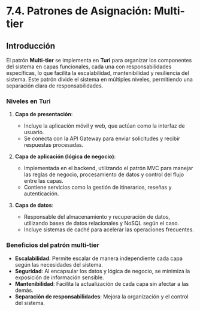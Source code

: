 # 7.4. Patrones de Asignación: Multi-tier

## Introducción

El patrón **Multi-tier** se implementa en **Turi** para organizar los componentes del sistema en capas funcionales, cada una con responsabilidades específicas, lo que facilita la escalabilidad, mantenibilidad y resiliencia del sistema. Este patrón divide el sistema en múltiples niveles, permitiendo una separación clara de responsabilidades.

### Niveles en Turi

1. **Capa de presentación**:
   - Incluye la aplicación móvil y web, que actúan como la interfaz de usuario.
   - Se conecta con la API Gateway para enviar solicitudes y recibir respuestas procesadas.

2. **Capa de aplicación (lógica de negocio)**:
   - Implementada en el backend, utilizando el patrón MVC para manejar las reglas de negocio, procesamiento de datos y control del flujo entre las capas.
   - Contiene servicios como la gestión de itinerarios, reseñas y autenticación.

3. **Capa de datos**:
   - Responsable del almacenamiento y recuperación de datos, utilizando bases de datos relacionales y NoSQL según el caso.
   - Incluye sistemas de caché para acelerar las operaciones frecuentes.

### Beneficios del patrón multi-tier
- **Escalabilidad**: Permite escalar de manera independiente cada capa según las necesidades del sistema.
- **Seguridad**: Al encapsular los datos y lógica de negocio, se minimiza la exposición de información sensible.
- **Mantenibilidad**: Facilita la actualización de cada capa sin afectar a las demás.
- **Separación de responsabilidades**: Mejora la organización y el control del sistema.